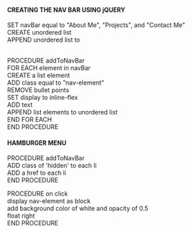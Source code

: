 #### CREATING THE NAV BAR USING jQUERY
SET navBar equal to "About Me", "Projects", and "Contact Me"  <br />
CREATE unordered list  <br />
APPEND unordered list to <nav>  <br />
PROCEDURE addToNavBar  <br />
    FOR EACH element in navBar <br />
        CREATE a list element <br />
        ADD class equal to "nav-element"  <br />
        REMOVE bullet points  <br />
        SET display to inline-flex   <br />
        ADD text  <br />
        APPEND list elements to unordered list  <br />
    END FOR EACH  <br />
END PROCEDURE   <br /> 

#### HAMBURGER MENU 
PROCEDURE addToNavBar <br />
    ADD class of 'hidden' to each li  <br />
    ADD a href to each li  <br />
END PROCEDURE

PROCEDURE on click <br />
    display nav-element as block <br />
    add background color of white and opacity of 0.5 <br />
    float right <br />
END PROCEDURE


    

